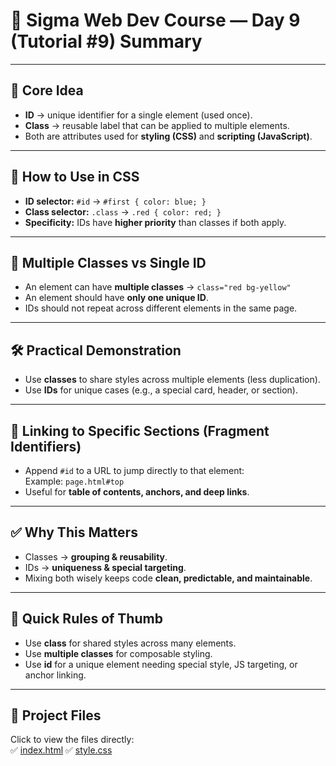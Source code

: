 # 📝 Sigma Web Dev Course — Day 9 (Tutorial #9) Summary 

---

## 🌟 Core Idea
- **ID** → unique identifier for a single element (used once).  
- **Class** → reusable label that can be applied to multiple elements.  
- Both are attributes used for **styling (CSS)** and **scripting (JavaScript)**.

---

## 🎨 How to Use in CSS
- **ID selector:** `#id` → `#first { color: blue; }`  
- **Class selector:** `.class` → `.red { color: red; }`  
- **Specificity:** IDs have **higher priority** than classes if both apply.

---

## 🔹 Multiple Classes vs Single ID
- An element can have **multiple classes** → `class="red bg-yellow"`  
- An element should have **only one unique ID**.  
- IDs should not repeat across different elements in the same page.

---

## 🛠️ Practical Demonstration
- Use **classes** to share styles across multiple elements (less duplication).  
- Use **IDs** for unique cases (e.g., a special card, header, or section).  

---

## 🔗 Linking to Specific Sections (Fragment Identifiers)
- Append `#id` to a URL to jump directly to that element:  
  Example: `page.html#top`  
- Useful for **table of contents, anchors, and deep links**.

---

## ✅ Why This Matters
- Classes → **grouping & reusability**.  
- IDs → **uniqueness & special targeting**.  
- Mixing both wisely keeps code **clean, predictable, and maintainable**.

---

## 📌 Quick Rules of Thumb
- Use **class** for shared styles across many elements.  
- Use **multiple classes** for composable styling.  
- Use **id** for a unique element needing special style, JS targeting, or anchor linking.

---

## 📂 Project Files 
Click to view the files directly:  
✅ [index.html](./index.html) 
✅ [style.css](./style.css)  



